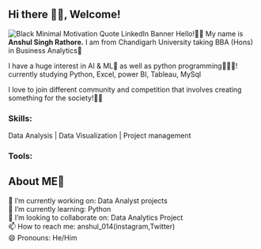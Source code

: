 ## Hi there 👋🏻, Welcome!
![Black Minimal Motivation Quote LinkedIn Banner](https://github.com/anshul014/anshul014/assets/105308981/c4b5da00-cc20-4379-9abb-b7fd1b400712)
Hello!👋🏻 My name is <b>Anshul Singh Rathore.</b> I am from Chandigarh University taking BBA (Hons) in Business Analytics🏫

I have a huge interest in AI & ML🤖 as well as python programming🧑🏻‍💻! currently studying Python, Excel, power BI, Tableau, MySql

I love to join different community and competition that involves creating something for the society!🙋🏻

### <b>Skills:</b>
Data Analysis | Data Visualization | Project management 

### <b>Tools:</b>



## About ME💫
🔭 I’m currently working on: Data Analyst projects         <br>
🌱 I’m currently learning: Python                          <br>
👯 I’m looking to collaborate on: Data Analytics Project   <br>
📫 How to reach me: anshul_014(instagram,Twitter)          <br>
😄 Pronouns: He/Him                                        <br>


